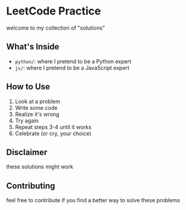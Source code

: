 # LeetCode Practice

welcome to my collection of "solutions"

## What's Inside

- `python/`: where I pretend to be a Python expert
- `js/`: where I pretend to be a JavaScript expert

## How to Use

1. Look at a problem
2. Write some code
3. Realize it's wrong
4. Try again
5. Repeat steps 3-4 until it works
6. Celebrate (or cry, your choice)

## Disclaimer

these solutions might work

## Contributing

feel free to contribute if you find a better way to solve these problems